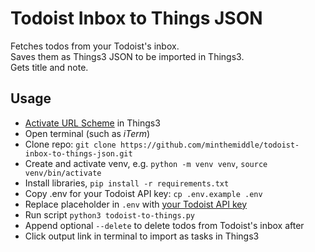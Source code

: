 # Todoist Inbox to Things JSON

Fetches todos from your Todoist's inbox.  
Saves them as Things3 JSON to be imported in Things3.  
Gets title and note.

## Usage

- [Activate URL Scheme](https://culturedcode.com/things/support/articles/2803573/) in Things3
- Open terminal (such as *iTerm*)
- Clone repo: `git clone https://github.com/minthemiddle/todoist-inbox-to-things-json.git`
- Create and activate venv, e.g. `python -m venv venv`, `source venv/bin/activate`
- Install libraries, `pip install -r requirements.txt`
- Copy .env for your Todoist API key: `cp .env.example .env`
- Replace placeholder in `.env` with [your Todoist API key](https://todoist.com/de/help/articles/find-your-api-token-Jpzx9IIlB)
- Run script `python3 todoist-to-things.py`
- Append optional `--delete` to delete todos from Todoist's inbox after
- Click output link in terminal to import as tasks in Things3
